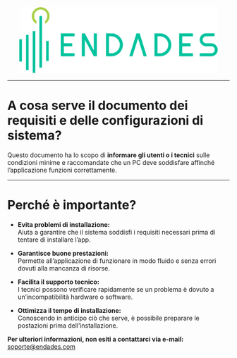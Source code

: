 <!-- [![Endades](Imagenes/endades.png)](https://endades.com/) -->

<div style="display: flex; justify-content: center;">
  <a href="https://endades.com/">
    <img src="../images/endades.png" alt="Endades" width="450" />
  </a>
</div>

---

# A cosa serve il documento dei requisiti e delle configurazioni di sistema?

Questo documento ha lo scopo di **informare gli utenti o i tecnici** sulle condizioni minime e raccomandate che un PC deve soddisfare affinché l’applicazione funzioni correttamente.

---

# Perché è importante?

- **Evita problemi di installazione:**  
  Aiuta a garantire che il sistema soddisfi i requisiti necessari prima di tentare di installare l’app.

- **Garantisce buone prestazioni:**  
  Permette all’applicazione di funzionare in modo fluido e senza errori dovuti alla mancanza di risorse.

- **Facilita il supporto tecnico:**  
  I tecnici possono verificare rapidamente se un problema è dovuto a un’incompatibilità hardware o software.

- **Ottimizza il tempo di installazione:**  
  Conoscendo in anticipo ciò che serve, è possibile preparare le postazioni prima dell’installazione.


**Per ulteriori informazioni, non esiti a contattarci via e-mail:**  
[soporte@endades.com](mailto:soporte@endades.com)
